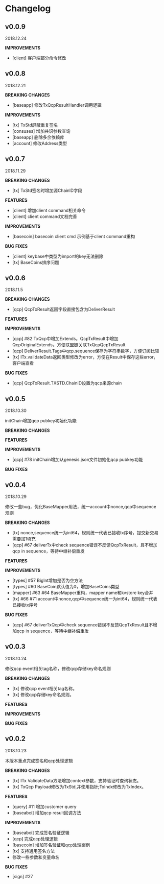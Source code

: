 # Changelog

## v0.0.9
2018.12.24

**IMPROVEMENTS**
* [client] 客户端部分命令修改

## v0.0.8
2018.12.21

**BREAKING CHANGES**
* [baseapp] 修改TxQcpResultHandler调用逻辑

**IMPROVEMENTS**
* [tx] TxStd屏蔽重复签名
* [consuses] 增加共识参数查询
* [baseapp] 删除多余依赖库
* [account] 修改Address类型


## v0.0.7
2018.11.29

**BREAKING CHANGES**
* [tx] TxStd签名时增加源ChainID字段

**FEATURES**
* [client] 增加client command相关命令
* [client] client command文档完善

**IMPROVEMENTS**
* [basecoin] basecoin client cmd 示例基于client command重构

**BUG FIXES**
* [client] keybase中类型为import的key无法删除
* [tx] BaseCoins排序问题

## v0.0.6
2018.11.5

**BREAKING CHANGES**
* [qcp] QcpTxResult返回字段直接包含为DeliverResult

**FEATURES**

**IMPROVEMENTS**
* [qcp] #82 TxQcp中增加Extends，QcpTxResult中增加QcpOriginalExtends，方便联盟链关联TxQcpQcpTxResult
* [qcp] DeliverResult.Tags中qcp.sequence保存为字符串数字，方便订阅比较
* [tx] ITx.validateData返回类型修改为error，方便在Result中保存这些error，客户端查看

**BUG FIXES**
* [qcp] QcpTxResult.TXSTD.ChainID设置为qcp来源chain

## v0.0.5

2018.10.30

initChain增加qcp pubkey初始化功能

**BREAKING CHANGES**

**FEATURES**

**IMPROVEMENTS**

* [qcp] #78 initChain增加从genesis.json文件初始化qcp pubkey功能

**BUG FIXES**

## v0.0.4

2018.10.29

修改一些bug，优化BaseMapper用法，统一account中nonce,qcp中sequence规则

**BREAKING CHANGES**

* [tx] nonce,sequence统一为int64，规则统一代表已接收tx序号，提交新交易需要加1填充
* [qcp] #67 deliverTx中check sequence错误不反馈QcpTxResult，且不增加qcp in sequence，等待中继补偿重发

**FEATURES**


**IMPROVEMENTS**

* [types] #57 BigInt增加是否为空方法
* [types] #60 BaseCoin默认值为0，增加BaseCoins类型
* [mapper] #63 #64 BaseMapper重构，mapper name和kvstore key合并
* [tx] #66 #71 account中nonce,qcp中sequence统一为int64，规则统一代表已接收tx序号

**BUG FIXES**
* [qcp] #67 deliverTxQcp中check sequence错误不反馈QcpTxResult且不增加qcp in sequence，等待中继补偿重发

## v0.0.3

2018.10.24

修改qcp event相关tag名称，修改qcp存储key命名规则

**BREAKING CHANGES**

* [tx] 修改qcp event相关tag名称。
* [tx] 修改qcp存储key命名规则。

**FEATURES**


**IMPROVEMENTS**


**BUG FIXES**


## v0.0.2

2018.10.23

本版本重点完成签名和qcp处理逻辑

**BREAKING CHANGES**

* [tx] ITx ValidateData方法增加context参数，支持验证时查询状态。
* [tx] TxQcp Payload修改为TxStd,并使用指针;TxIndx修改为TxIndex。

**FEATURES**

* [query] #11 增加customer query
* [baseabci] 增加qcp result回调方法

**IMPROVEMENTS**

* [baseabci] 完成签名验证逻辑
* [qcp] 完成qcp处理逻辑
* [basecoin] 增加签名验证和qcp处理案例
* [tx] 支持通用签名方法
* 修改一些参数和变量命名

**BUG FIXES**
* [sign] #27

